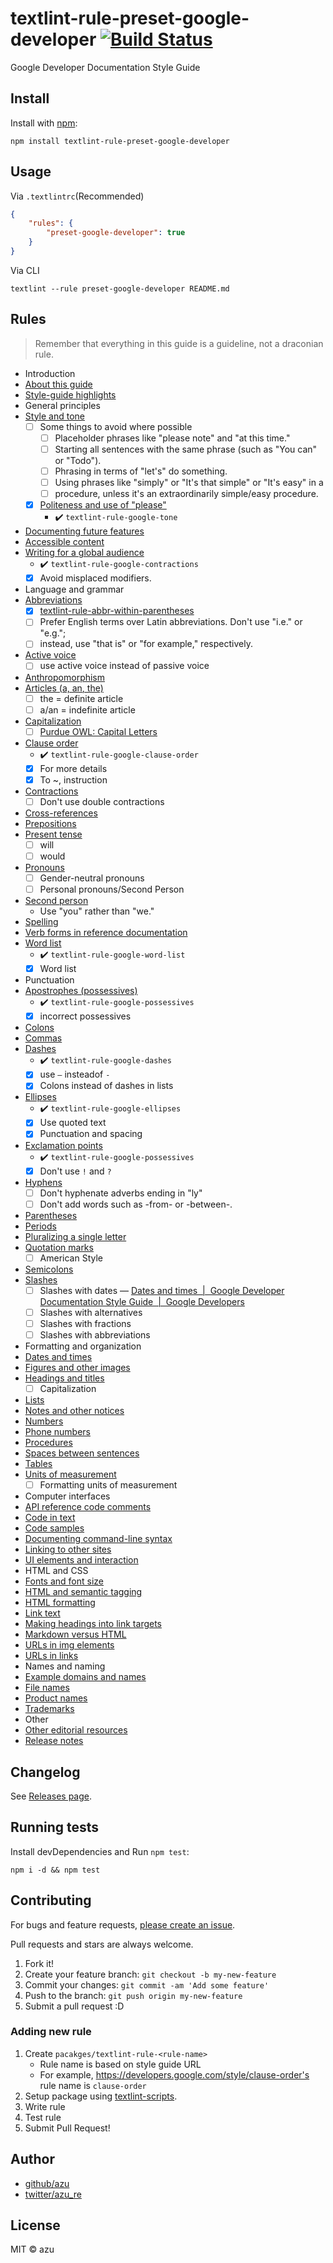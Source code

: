 # textlint-rule-preset-google-developer [![Build Status](https://travis-ci.org/textlint-rule/textlint-rule-preset-google.svg?branch=master)](https://travis-ci.org/textlint-rule/textlint-rule-preset-google)

Google Developer Documentation Style Guide 

## Install

Install with [npm](https://www.npmjs.com/):

    npm install textlint-rule-preset-google-developer

## Usage

Via `.textlintrc`(Recommended)

```json
{
    "rules": {
        "preset-google-developer": true
    }
}
```

Via CLI

```
textlint --rule preset-google-developer README.md
```

## Rules

> Remember that everything in this guide is a guideline, not a draconian rule.

- Introduction
- [About this guide](https://developers.google.com/style/)
- [Style-guide highlights](https://developers.google.com/style/highlights)
- General principles
- [Style and tone](https://developers.google.com/style/tone)
   - [ ] Some things to avoid where possible
     - [ ] Placeholder phrases like "please note" and "at this time."
     - [ ] Starting all sentences with the same phrase (such as "You can" or "Todo").
     - [ ] Phrasing in terms of "let's" do something.
     - [ ] Using phrases like "simply" or "It's that simple" or "It's easy" in a
     - [ ] procedure, unless it's an extraordinarily simple/easy procedure.
   - [x] [Politeness and use of "please"](https://developers.google.com/style/tone#politeness-and-use-of-please "Politeness and use of &#34;please&#34;")
     - :heavy_check_mark: `textlint-rule-google-tone`
- [Documenting future features](https://developers.google.com/style/future)
- [Accessible content](https://developers.google.com/style/accessibility)
- [Writing for a global audience](https://developers.google.com/style/translation)
    - :heavy_check_mark: `textlint-rule-google-contractions`
    - [x] Avoid misplaced modifiers.
- Language and grammar
- [Abbreviations](https://developers.google.com/style/abbreviations)
    - [x] [textlint-rule-abbr-within-parentheses](https://github.com/azu/textlint-rule-abbr-within-parentheses "textlint-rule-abbr-within-parentheses")
    - [ ] Prefer English terms over Latin abbreviations. Don't use "i.e." or "e.g.";
    - [ ] instead, use "that is" or "for example," respectively.
- [Active voice](https://developers.google.com/style/voice)
    - [ ] use active voice instead of passive voice
- [Anthropomorphism](https://developers.google.com/style/anthropomorphism)
- [Articles (a, an, the)](https://developers.google.com/style/articles)
    - [ ] the = definite article
    - [ ] a/an = indefinite article
- [Capitalization](https://developers.google.com/style/capitalization)
    - [ ] [Purdue OWL: Capital Letters](https://owl.english.purdue.edu/owl/resource/592/01/ "Purdue OWL: Capital Letters")
- [Clause order](https://developers.google.com/style/clause-order)
    - :heavy_check_mark: `textlint-rule-google-clause-order`
    - [x] For more details
    - [x] To ~, instruction
- [Contractions](https://developers.google.com/style/contractions)
    - [ ] Don't use double contractions
- [Cross-references](https://developers.google.com/style/cross-references)
- [Prepositions](https://developers.google.com/style/prepositions)
- [Present tense](https://developers.google.com/style/tense)
    - [ ] will
    - [ ] would
- [Pronouns](https://developers.google.com/style/pronouns)
    - [ ] Gender-neutral pronouns
    - [ ] Personal pronouns/Second Person
- [Second person](https://developers.google.com/style/person)
    - Use "you" rather than "we."
- [Spelling](https://developers.google.com/style/spelling)
- [Verb forms in reference documentation](https://developers.google.com/style/reference-verbs)
- [Word list](https://developers.google.com/style/word-list)
    - :heavy_check_mark: `textlint-rule-google-word-list`
    - [x] Word list
- Punctuation
- [Apostrophes (possessives)](https://developers.google.com/style/possessives)
    - :heavy_check_mark: `textlint-rule-google-possessives`
    - [x] incorrect possessives
- [Colons](https://developers.google.com/style/colons)
- [Commas](https://developers.google.com/style/commas)
- [Dashes](https://developers.google.com/style/dashes)
    - :heavy_check_mark: `textlint-rule-google-dashes`
    - [x] use `—` insteadof `-`
    - [x] Colons instead of dashes in lists
- [Ellipses](https://developers.google.com/style/ellipses)
    - :heavy_check_mark: `textlint-rule-google-ellipses`
    - [x] Use quoted text
    - [x] Punctuation and spacing
- [Exclamation points](https://developers.google.com/style/exclamation-points)
    - :heavy_check_mark: `textlint-rule-google-possessives`
    - [x] Don't use `!` and `?`
- [Hyphens](https://developers.google.com/style/hyphens)
    - [ ] Don't hyphenate adverbs ending in "ly" 
    - [ ] Don't add words such as -from- or -between-.
- [Parentheses](https://developers.google.com/style/parentheses)
- [Periods](https://developers.google.com/style/periods)
- [Pluralizing a single letter](https://developers.google.com/style/plural-single-letter)
- [Quotation marks](https://developers.google.com/style/quotation-marks)
    - [ ] American Style
- [Semicolons](https://developers.google.com/style/semicolons)
- [Slashes](https://developers.google.com/style/slashes)
    - [ ] Slashes with dates — [Dates and times  |  Google Developer Documentation Style Guide  |  Google Developers](https://developers.google.com/style/dates-times "Dates and times  |  Google Developer Documentation Style Guide  |  Google Developers")
    - [ ] Slashes with alternatives
    - [ ] Slashes with fractions
    - [ ] Slashes with abbreviations
- Formatting and organization
- [Dates and times](https://developers.google.com/style/dates-times)
- [Figures and other images](https://developers.google.com/style/images)
- [Headings and titles](https://developers.google.com/style/headings)
    - [ ] Capitalization
- [Lists](https://developers.google.com/style/lists)
- [Notes and other notices](https://developers.google.com/style/notices)
- [Numbers](https://developers.google.com/style/numbers)
- [Phone numbers](https://developers.google.com/style/phone-numbers)
- [Procedures](https://developers.google.com/style/procedures)
- [Spaces between sentences](https://developers.google.com/style/sentence-spacing)
- [Tables](https://developers.google.com/style/tables)
- [Units of measurement](https://developers.google.com/style/units-of-measure)
    - [ ] Formatting units of measurement
- Computer interfaces
- [API reference code comments](https://developers.google.com/style/api-reference-comments)
- [Code in text](https://developers.google.com/style/code-in-text)
- [Code samples](https://developers.google.com/style/code-samples)
- [Documenting command-line syntax](https://developers.google.com/style/code-syntax)
- [Linking to other sites](https://developers.google.com/style/links-external)
- [UI elements and interaction](https://developers.google.com/style/ui-elements)
- HTML and CSS
- [Fonts and font size](https://developers.google.com/style/fonts)
- [HTML and semantic tagging](https://developers.google.com/style/semantic-tagging)
- [HTML formatting](https://developers.google.com/style/html-formatting)
- [Link text](https://developers.google.com/style/link-text)
- [Making headings into link targets](https://developers.google.com/style/headings-targets)
- [Markdown versus HTML](https://developers.google.com/style/markdown)
- [URLs in img elements](https://developers.google.com/style/img-elements)
- [URLs in links](https://developers.google.com/style/url-links)
- Names and naming
- [Example domains and names](https://developers.google.com/style/examples)
- [File names](https://developers.google.com/style/file-names)
- [Product names](https://developers.google.com/style/product-names)
- [Trademarks](https://developers.google.com/style/trademarks)
- Other
- [Other editorial resources](https://developers.google.com/style/resources)
- [Release notes](https://developers.google.com/style/release-notes)

## Changelog

See [Releases page](https://github.com/textlint-rule/textlint-rule-preset-google-developer/releases).

## Running tests

Install devDependencies and Run `npm test`:

    npm i -d && npm test

## Contributing

For bugs and feature requests, [please create an issue](https://github.com/textlint-rule/textlint-rule-preset-google-developer/issues).

Pull requests and stars are always welcome.

1. Fork it!
2. Create your feature branch: `git checkout -b my-new-feature`
3. Commit your changes: `git commit -am 'Add some feature'`
4. Push to the branch: `git push origin my-new-feature`
5. Submit a pull request :D

### Adding new rule

1. Create `pacakges/textlint-rule-<rule-name>`
    - Rule name is based on style guide URL
    - For example, https://developers.google.com/style/clause-order's rule name is `clause-order`
2. Setup package using [textlint-scripts](https://github.com/textlint/textlint-scripts "textlint-scripts").
3. Write rule
4. Test rule
5. Submit Pull Request!

## Author

- [github/azu](https://github.com/azu)
- [twitter/azu_re](https://twitter.com/azu_re)

## License

MIT © azu
